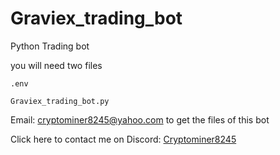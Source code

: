 # Graviex_trading_bot
Python Trading bot

you will need two files
```
.env

Graviex_trading_bot.py
```
Email: cryptominer8245@yahoo.com to get the files of this bot

Click here to contact me on Discord: <a href="https://discord.com/users/412476381725720576">Cryptominer8245</a>
